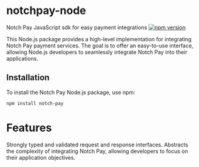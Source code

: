 # notchpay-node
Notch Pay JavaScript sdk for easy payment integrations
[![npm version](https://www.notchpay.co/favicon-32x32.png)](https://www.notchpay.co/favicon-32x32.png)

This Node.js package provides a high-level implementation for integrating Notch Pay payment services. The goal is to offer an easy-to-use interface, allowing Node.js developers to seamlessly integrate Notch Pay into their applications.

## Installation

To install the Notch Pay Node.js package, use npm:

```bash
npm install notch-pay
```
# Features
Strongly typed and validated request and response interfaces.
Abstracts the complexity of integrating Notch Pay, allowing developers to focus on their application objectives.
